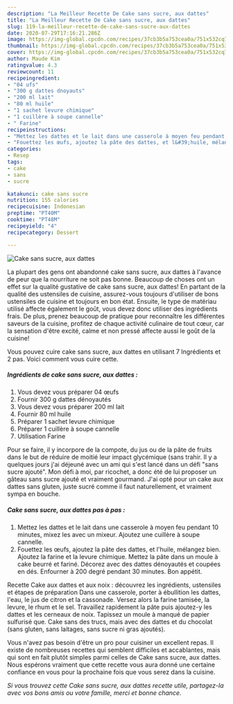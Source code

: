 ```yaml
---
description: "La Meilleur Recette De Cake sans sucre, aux dattes"
title: "La Meilleur Recette De Cake sans sucre, aux dattes"
slug: 119-la-meilleur-recette-de-cake-sans-sucre-aux-dattes
date: 2020-07-29T17:16:21.286Z
image: https://img-global.cpcdn.com/recipes/37cb3b5a753cea0a/751x532cq70/cake-sans-sucre-aux-dattes-photo-principale-de-la-recette.jpg
thumbnail: https://img-global.cpcdn.com/recipes/37cb3b5a753cea0a/751x532cq70/cake-sans-sucre-aux-dattes-photo-principale-de-la-recette.jpg
cover: https://img-global.cpcdn.com/recipes/37cb3b5a753cea0a/751x532cq70/cake-sans-sucre-aux-dattes-photo-principale-de-la-recette.jpg
author: Maude Kim
ratingvalue: 4.3
reviewcount: 11
recipeingredient:
- "04 ufs"
- "300 g dattes dnoyauts"
- "200 ml lait"
- "80 ml huile"
- "1 sachet levure chimique"
- "1 cuillère à soupe cannelle"
- " Farine"
recipeinstructions:
- "Mettez les dattes et le lait dans une casserole à moyen feu pendant 10 minutes, mixez les avec un mixeur. Ajoutez une cuillère à soupe cannelle."
- "Fouettez les œufs, ajoutez la pâte des dattes, et l&#39;huile, mélangez bien. Ajoutez la farine et la levure chimique. Mettez la pâte dans un moule à cake beurré et fariné. Décorez avec des dattes dénoyautés et coupées en dés. Enfourner à 200 degré pendant 30 minutes. Bon appétit."
categories:
- Resep
tags:
- cake
- sans
- sucre

katakunci: cake sans sucre 
nutrition: 155 calories
recipecuisine: Indonesian
preptime: "PT40M"
cooktime: "PT48M"
recipeyield: "4"
recipecategory: Dessert

---
```



![Cake sans sucre, aux dattes](https://img-global.cpcdn.com/recipes/37cb3b5a753cea0a/751x532cq70/cake-sans-sucre-aux-dattes-photo-principale-de-la-recette.jpg)

La plupart des gens ont abandonné cake sans sucre, aux dattes à l'avance de peur que la nourriture ne soit pas bonne. Beaucoup de choses ont un effet sur la qualité gustative de cake sans sucre, aux dattes! En partant de la qualité des ustensiles de cuisine, assurez-vous toujours d'utiliser de bons ustensiles de cuisine et toujours en bon état. Ensuite, le type de matériau utilisé affecte également le goût, vous devez donc utiliser des ingrédients frais. De plus, prenez beaucoup de pratique pour reconnaître les différentes saveurs de la cuisine, profitez de chaque activité culinaire de tout cœur, car la sensation d'être excité, calme et non pressé affecte aussi le goût de la cuisine!

<!--inarticleads1-->

Vous pouvez cuire cake sans sucre, aux dattes en utilisant 7 Ingrédients et 2 pas. Voici comment vous cuire cette.

##### Ingrédients de cake sans sucre, aux dattes :

1. Vous devez vous préparer 04 œufs
1. Fournir 300 g dattes dénoyautés
1. Vous devez vous préparer 200 ml lait
1. Fournir 80 ml huile
1. Préparer 1 sachet levure chimique
1. Préparer 1 cuillère à soupe cannelle
1. Utilisation  Farine


Pour se faire, il y incorpore de la compote, du jus ou de la pâte de fruits dans le but de réduire de moitié leur impact glycémique (sans trahir. Il y a quelques jours j&#39;ai déjeuné avec un ami qui s&#39;est lancé dans un défi &#34;sans sucre ajouté&#34;. Mon défi à moi, par ricochet, a donc été de lui proposer un gâteau sans sucre ajouté et vraiment gourmand. J&#39;ai opté pour un cake aux dattes sans gluten, juste sucré comme il faut naturellement, et vraiment sympa en bouche. 

<!--inarticleads2-->

##### Cake sans sucre, aux dattes pas à pas :

1. Mettez les dattes et le lait dans une casserole à moyen feu pendant 10 minutes, mixez les avec un mixeur. Ajoutez une cuillère à soupe cannelle.
1. Fouettez les œufs, ajoutez la pâte des dattes, et l&#39;huile, mélangez bien. Ajoutez la farine et la levure chimique. Mettez la pâte dans un moule à cake beurré et fariné. Décorez avec des dattes dénoyautés et coupées en dés. Enfourner à 200 degré pendant 30 minutes. Bon appétit.


Recette Cake aux dattes et aux noix : découvrez les ingrédients, ustensiles et étapes de préparation Dans une casserole, porter à ébullition les dattes, l&#39;eau, le jus de citron et la cassonade. Versez alors la farine tamisée, la levure, le rhum et le sel. Travaillez rapidement la pâte puis ajoutez-y les dattes et les cerneaux de noix. Tapissez un moule à manqué de papier sulfurisé que. Cake sans des trucs, mais avec des dattes et du chocolat (sans gluten, sans laitages, sans sucre ni gras ajoutés). 

<!--inarticleads1-->

<p>
Vous n'avez pas besoin d'être un pro pour cuisiner un excellent repas. Il existe de nombreuses recettes qui semblent difficiles et accablantes, mais qui sont en fait plutôt simples parmi celles de Cake sans sucre, aux dattes. Nous espérons vraiment que cette recette vous aura donné une certaine confiance en vous pour la prochaine fois que vous serez dans la cuisine.
</p>

<p>
<i>Si vous trouvez cette Cake sans sucre, aux dattes recette utile, partagez-la avec vos bons amis ou votre famille, merci et bonne chance.</i>
</p>
